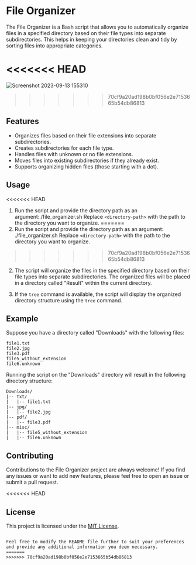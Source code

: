 # File Organizer

The File Organizer is a Bash script that allows you to automatically organize files in a specified directory based on their file types into separate subdirectories. This helps in keeping your directories clean and tidy by sorting files into appropriate categories.

<<<<<<< HEAD
=======
![Screenshot 2023-09-13 155310](https://github.com/t0ti20/Embedded_Linux/assets/61616031/5b4cabac-40a3-420d-98fc-8035b151bd18)

>>>>>>> 70cf9a20ad198b0bf056e2e7153665b54db86813
## Features

- Organizes files based on their file extensions into separate subdirectories.
- Creates subdirectories for each file type.
- Handles files with unknown or no file extensions.
- Moves files into existing subdirectories if they already exist.
- Supports organizing hidden files (those starting with a dot).

## Usage

<<<<<<< HEAD
1. Run the script and provide the directory path as an argument:./file_organizer.sh <directory-path>
Replace `<directory-path>` with the path to the directory you want to organize.
=======
1. Run the script and provide the directory path as an argument:
   ./file_organizer.sh <directory-path>  Replace `<directory-path>` with the path to the directory you want to organize.
>>>>>>> 70cf9a20ad198b0bf056e2e7153665b54db86813

2. The script will organize the files in the specified directory based on their file types into separate subdirectories. The organized files will be placed in a directory called "Result" within the current directory.

3. If the `tree` command is available, the script will display the organized directory structure using the `tree` command.

## Example

Suppose you have a directory called "Downloads" with the following files:

```
file1.txt
file2.jpg
file3.pdf
file5_without_extension
file6.unknown
```

Running the script on the "Downloads" directory will result in the following directory structure:

```
Downloads/
|-- txt/
|   |-- file1.txt
|-- jpg/
|   |-- file2.jpg
|-- pdf/
|   |-- file3.pdf
|-- misc/
|   |-- file5_without_extension
|   |-- file6.unknown
```

## Contributing

Contributions to the File Organizer project are always welcome! If you find any issues or want to add new features, please feel free to open an issue or submit a pull request.

<<<<<<< HEAD
## License

This project is licensed under the [MIT License](LICENSE).

```

Feel free to modify the README file further to suit your preferences and provide any additional information you deem necessary.
=======
>>>>>>> 70cf9a20ad198b0bf056e2e7153665b54db86813
